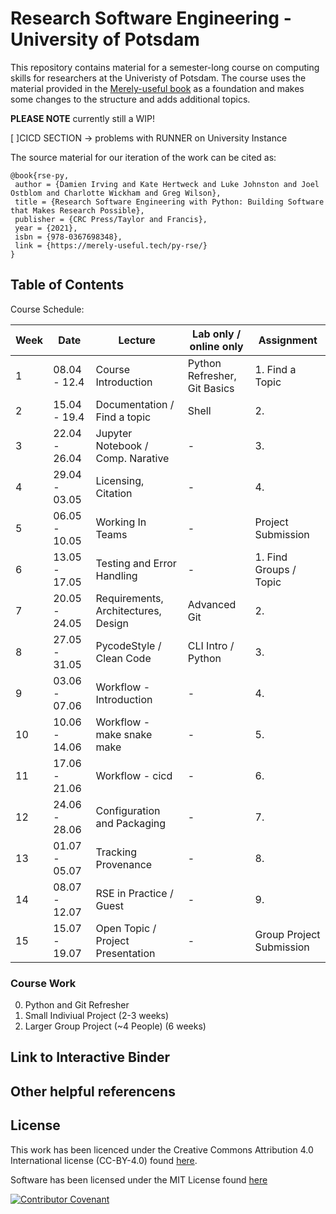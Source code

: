 # Research Software Engineering - University of Potsdam



This repository contains material for a semester-long course on computing skills for researchers at the Univeristy of Potsdam. The course uses the material provided in the [Merely-useful book](https://third-bit.com/py-rse/) as a foundation and makes some changes to the structure and adds additional topics.

**PLEASE NOTE** currently still a WIP! 

[ ]CICD SECTION -> problems with RUNNER on University Instance 


The source material for our iteration of the work can be cited as: 
 ```
@book{rse-py,
  author = {Damien Irving and Kate Hertweck and Luke Johnston and Joel Ostblom and Charlotte Wickham and Greg Wilson},
  title = {Research Software Engineering with Python: Building Software that Makes Research Possible},
  publisher = {CRC Press/Taylor and Francis},
  year = {2021},
  isbn = {978-0367698348},
  link = {https://merely-useful.tech/py-rse/}
}
```
   
## Table of Contents
Course Schedule: 

Week | Date  |  Lecture   | Lab only / online only | Assignment 
-----|-------|------------|------------------------| -------------
1    |08.04 - 12.4  | Course Introduction | Python Refresher, Git Basics | 1. Find a Topic
2    |15.04 - 19.4  | Documentation / Find a topic | Shell | 2. 
3    |22.04 - 26.04 | Jupyter Notebook / Comp. Narative | - | 3.
4    |29.04 - 03.05 | Licensing, Citation | - | 4. 
5    |06.05 - 10.05 | Working In Teams | - | Project Submission 
6    |13.05 - 17.05 | Testing and Error Handling             | - | 1. Find Groups / Topic
7    |20.05 - 24.05 | Requirements, Architectures, Design    | Advanced Git | 2.  
8    |27.05 - 31.05 | PycodeStyle / Clean Code               | CLI Intro / Python | 3. 
9    |03.06 - 07.06 | Workflow - Introduction                | - | 4. 
10   |10.06 - 14.06 | Workflow -  make snake make            | - | 5. 
11   |17.06 - 21.06 | Workflow -  cicd  | - | 6. 
12   |24.06 - 28.06 | Configuration and Packaging | - | 7.  
13   |01.07 - 05.07 | Tracking Provenance     | - | 8. 
14   |08.07 - 12.07 | RSE in Practice / Guest | - | 9.
15   |15.07 - 19.07 | Open Topic  / Project Presentation | - | Group Project Submission  

  

### Course Work

0. Python and Git Refresher 
1. Small Indiviual Project (2-3 weeks)
2. Larger Group Project (~4 People) (6 weeks)

## Link to Interactive Binder


## Other helpful referencens

## License

This work has been licenced under the Creative Commons Attribution 4.0
International license (CC-BY-4.0) found [here](https://github.com/Software-Engineering-Group-UP/RSE-UP/blob/main/LICENSE.MD).

Software has been licensed under the MIT License found [here](https://github.com/Software-Engineering-Group-UP/RSE-UP/blob/main/LICENSE-MIT.MD)


 [![Contributor Covenant](https://img.shields.io/badge/Contributor%20Covenant-2.1-4baaaa.svg)](CODE_OF_CONDUCT.md)
